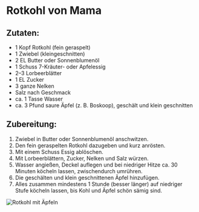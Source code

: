 # Rotkohl von Mama

## Zutaten:
- 1 Kopf Rotkohl (fein geraspelt)
- 1 Zwiebel (kleingeschnitten)
- 2 EL Butter oder Sonnenblumenöl
- 1 Schuss 7-Kräuter- oder Apfelessig
- 2–3 Lorbeerblätter
- 1 EL Zucker
- 3 ganze Nelken
- Salz nach Geschmack
- ca. 1 Tasse Wasser
- ca. 3 Pfund saure Äpfel (z. B. Boskoop), geschält und klein geschnitten  

## Zubereitung:
1. Zwiebel in Butter oder Sonnenblumenöl anschwitzen.  
2. Den fein geraspelten Rotkohl dazugeben und kurz anrösten.  
3. Mit einem Schuss Essig ablöschen.  
4. Mit Lorbeerblättern, Zucker, Nelken und Salz würzen.  
5. Wasser angießen, Deckel auflegen und bei niedriger Hitze ca. 30 Minuten köcheln lassen, zwischendurch umrühren.  
6. Die geschälten und klein geschnittenen Äpfel hinzufügen.  
7. Alles zusammen mindestens 1 Stunde (besser länger) auf niedriger Stufe köcheln lassen, bis Kohl und Äpfel schön sämig sind.  

![Rotkohl mit Äpfeln](pictures/rotkohl_mit_aepfeln.jpg)